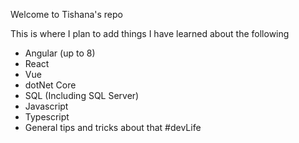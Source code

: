 Welcome to Tishana's repo

This is where I plan to add things I have learned about the following

- Angular (up to 8)
- React
- Vue
- dotNet Core
- SQL (Including SQL Server)
- Javascript
- Typescript
- General tips and tricks about that #devLife
